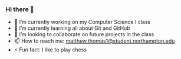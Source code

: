 ### Hi there 👋
- 🔭 I’m currently working on my Computer Science I class
- 🌱 I’m currently learning all about Git and GitHub
- 👯 I’m looking to collaborate on future projects in the class
- 📫 How to reach me: matthew.thomas1@student.northampton.edu
- ⚡ Fun fact: I like to play chess

<!--
**MatthewThomasNCC/MatthewThomasNCC** is a ✨ _special_ ✨ repository because its `README.md` (this file) appears on your GitHub profile.

Here are some ideas to get you started:


-->
